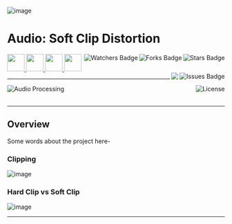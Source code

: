 ![image](https://github.com/JDSherbert/Audio-Soft-Clip-Distortion/assets/43964243/73ee52dc-d94a-47aa-882f-05fbca96f46d)

# Audio: Soft Clip Distortion

<!-- Header Start -->
<a href = "https://docs.unrealengine.com/5.3/en-US/"> <img height="40" img width="40" src="https://cdn.simpleicons.org/unrealengine/white"> </a> 
<a href = "https://learn.microsoft.com/en-us/cpp/c-language"> <img height="40" img width="40" src="https://cdn.simpleicons.org/c"> </a>
<a href = "https://learn.microsoft.com/en-us/cpp/cpp-language"> <img height="40" img width="40" src="https://cdn.simpleicons.org/c++"> </a>
<a href = "https://learn.microsoft.com/en-us/dotnet/csharp"> <img height="40" img width="40" src="https://cdn.simpleicons.org/csharp"> </a>
<img align="right" alt="Stars Badge" src="https://img.shields.io/github/stars/jdsherbert/Audio-Soft-Clip-Distortion?label=%E2%AD%90"/>
<img align="right" alt="Forks Badge" src="https://img.shields.io/github/forks/jdsherbert/Audio-Soft-Clip-Distortion?label=%F0%9F%8D%B4"/>
<img align="right" alt="Watchers Badge" src="https://img.shields.io/github/watchers/jdsherbert/Audio-Soft-Clip-Distortion?label=%F0%9F%91%81%EF%B8%8F"/>
<img align="right" alt="Issues Badge" src="https://img.shields.io/github/issues/jdsherbert/Audio-Soft-Clip-Distortion?label=%E2%9A%A0%EF%B8%8F"/>
<img align="right" src="https://hits.seeyoufarm.com/api/count/incr/badge.svg?url=https%3A%2F%2Fgithub.com%2FJDSherbert%2FAudio-Soft-Clip-Distortion%2Fhit-counter%2FREADME&count_bg=%2379C83D&title_bg=%23555555&labelColor=0E1128&title=🔍&style=for-the-badge">
<!-- Header End --> 

-----------------------------------------------------------------------

<a href=""> 
  <img align="left" alt="Audio Processing" src="https://img.shields.io/badge/Audio%20Processing-black?style=for-the-badge&logo=audacity&logoColor=white&color=black&labelColor=black"> </a>
  
<a href="https://choosealicense.com/licenses/mit/"> 
  <img align="right" alt="License" src="https://img.shields.io/badge/License%20:%20MIT-black?style=for-the-badge&logo=mit&logoColor=white&color=black&labelColor=black"> </a>
  
<br></br>

-----------------------------------------------------------------------
## Overview
Some words about the project here-

### Clipping

![image](https://github.com/JDSherbert/Audio-Soft-Clip-Distortion/assets/43964243/977b31c0-0aca-4114-a84d-8b31591b484f)


### Hard Clip vs Soft Clip

![image](https://github.com/JDSherbert/Audio-Soft-Clip-Distortion/assets/43964243/b16984dc-806c-4939-864e-a320b489be88)



-----------------------------------------------------------------------

